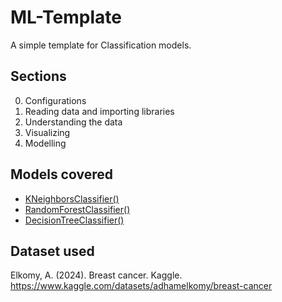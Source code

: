 # ML-Template

A simple template for Classification models.

## Sections

0. Configurations
1. Reading data and importing libraries
2. Understanding the data
3. Visualizing
4. Modelling

## Models covered

- [KNeighborsClassifier()](https://scikit-learn.org/stable/modules/generated/sklearn.neighbors.KNeighborsClassifier.html)
- [RandomForestClassifier()](https://scikit-learn.org/stable/modules/generated/sklearn.ensemble.RandomForestClassifier.html)
- [DecisionTreeClassifier()](https://scikit-learn.org/stable/modules/generated/sklearn.tree.DecisionTreeClassifier.html)

## Dataset used

<!-- APA 7th edition -->
<!-- https://www.scribbr.com/citation/generator -->

Elkomy, A. (2024). Breast cancer. Kaggle. <https://www.kaggle.com/datasets/adhamelkomy/breast-cancer>
